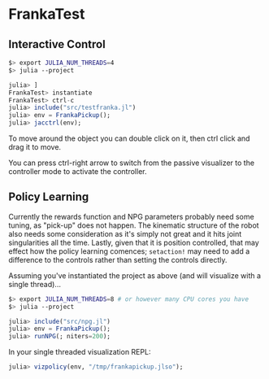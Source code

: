 # FrankaTest


## Interactive Control

```bash
$> export JULIA_NUM_THREADS=4
$> julia --project
```
```julia
julia> ] 
FrankaTest> instantiate
FrankaTest> ctrl-c
julia> include("src/testfranka.jl")
julia> env = FrankaPickup();
julia> jacctrl(env);
```

To move around the object you can double click on it, then ctrl click and drag it to move.

You can press ctrl-right arrow to switch from the passive visualizer to the controller mode to activate the controller.

## Policy Learning

Currently the rewards function and NPG parameters probably need some tuning, as "pick-up" does not happen. The kinematic structure of the robot also needs some consideration as it's simply not great and it hits joint singularities all the time. Lastly, given that it is position controlled, that may effect how the policy learning comences; `setaction!` may need to add a difference to the controls rather than setting the controls directly.

Assuming you've instantiated the project as above (and will visualize with a single thread)...

```bash
$> export JULIA_NUM_THREADS=8 # or however many CPU cores you have
$> julia --project
```
```julia
julia> include("src/npg.jl")
julia> env = FrankaPickup();
julia> runNPG(; niters=200);
```

In your single threaded visualization REPL:
```julia
julia> vizpolicy(env, "/tmp/frankapickup.jlso");
```

